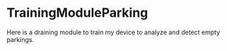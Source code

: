 # TrainingModuleParking
Here is a draining module to train my device to analyze and detect empty parkings.
